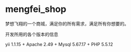 # mengfei_shop
梦想飞翔的一个商城，满足你的所有需求，满足所有你想要的。

开发所用的各个版本的信息

yii 1.1.15 + Apache 2.49 + Mysql 5.67.17 + PHP 5.5.12